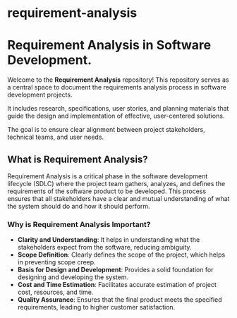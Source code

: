 # requirement-analysis

# Requirement Analysis in Software Development.
Welcome to the **Requirement Analysis** repository! 
This repository serves as a central space to document the requirements analysis process in software development projects.  

It includes research, specifications, user stories, and planning materials that guide the design and implementation of effective, user-centered solutions.  

The goal is to ensure clear alignment between project stakeholders, technical teams, and user needs.

## What is Requirement Analysis?
Requirement Analysis is a critical phase in the software development lifecycle (SDLC) where the project team gathers, analyzes, and defines the requirements of the software product to be developed. This process ensures that all stakeholders have a clear and mutual understanding of what the system should do and how it should perform.
### Why is Requirement Analysis Important?
- **Clarity and Understanding**: It helps in understanding what the stakeholders expect from the software, reducing ambiguity.
- **Scope Definition**: Clearly defines the scope of the project, which helps in preventing scope creep.
- **Basis for Design and Development**: Provides a solid foundation for designing and developing the system.
- **Cost and Time Estimation**: Facilitates accurate estimation of project cost, resources, and time.
- **Quality Assurance**: Ensures that the final product meets the specified requirements, leading to higher customer satisfaction.


